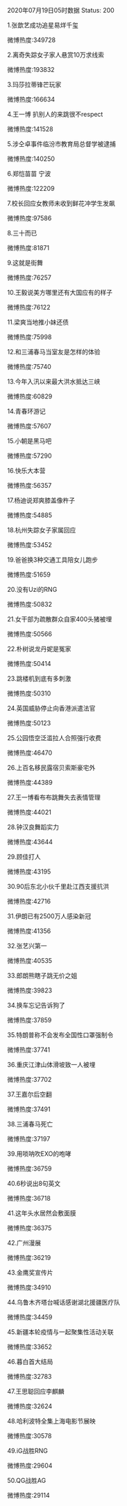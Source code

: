 2020年07月19日05时数据
Status: 200

1.张歆艺成功追星易烊千玺

微博热度:349728

2.离奇失踪女子家人悬赏10万求线索

微博热度:193832

3.玛莎拉蒂锋芒玩家

微博热度:166634

4.王一博 扒别人的来跳很不respect

微博热度:141528

5.涉仝卓事件临汾市教育局总督学被逮捕

微博热度:140250

6.郑恺苗苗 宁波

微博热度:122209

7.校长回应女教师未收到鲜花冲学生发飙

微博热度:97586

8.三十而已

微博热度:81871

9.这就是街舞

微博热度:76257

10.王毅说美方哪里还有大国应有的样子

微博热度:76122

11.梁爽当地推小妹还债

微博热度:75998

12.和三浦春马当室友是怎样的体验

微博热度:75740

13.今年入汛以来最大洪水抵达三峡

微博热度:60829

14.青春环游记

微博热度:57607

15.小朝是黑马吧

微博热度:57290

16.快乐大本营

微博热度:56357

17.杨迪说郑爽膝盖像杵子

微博热度:54885

18.杭州失踪女子家属回应

微博热度:53452

19.爸爸换3种交通工具陪女儿跑步

微博热度:51659

20.没有Uzi的RNG

微博热度:50832

21.女干部为疏散群众自家400头猪被埋

微博热度:50566

22.朴树说龙丹妮是冤家

微博热度:50414

23.跳楼机到底有多刺激

微博热度:50310

24.英国威胁停止向香港派遣法官

微博热度:50123

25.公园悟空泛滥拉人合照强行收费

微博热度:46470

26.上百名移民露宿贝索斯豪宅外

微博热度:44389

27.王一博看布布跳舞失去表情管理

微博热度:44021

28.钟汉良舞蹈实力

微博热度:43644

29.顾佳打人

微博热度:43195

30.90后东北小伙千里赴江西支援抗洪

微博热度:42716

31.伊朗已有2500万人感染新冠

微博热度:41356

32.张艺兴第一

微博热度:40535

33.郎朗熊瞎子跳无价之姐

微博热度:39823

34.换车忘记告诉狗了

微博热度:37859

35.特朗普称不会发布全国性口罩强制令

微博热度:37741

36.重庆江津山体滑坡致一人被埋

微博热度:37702

37.王嘉尔后空翻

微博热度:37491

38.三浦春马死亡

微博热度:37197

39.用唢呐吹EXO的咆哮

微博热度:36759

40.6秒说出8句英文

微博热度:36718

41.这年头水居然会敷面膜

微博热度:36375

42.广州漫展

微博热度:36219

43.金鹰奖宣传片

微博热度:34910

44.乌鲁木齐塔台喊话感谢湖北援疆医疗队

微博热度:34459

45.新疆本轮疫情与一起聚集性活动关联

微博热度:33652

46.暮白首大结局

微博热度:32783

47.王思聪回应李麒麟

微博热度:32624

48.哈利波特全集上海电影节展映

微博热度:30578

49.iG战胜RNG

微博热度:29604

50.QG战胜AG

微博热度:29114

